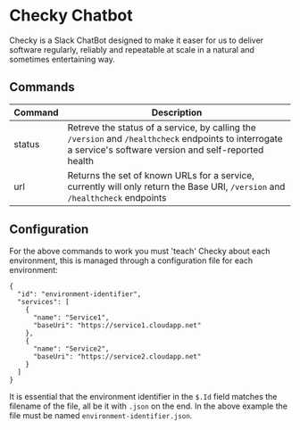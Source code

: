 Checky Chatbot
==============

Checky is a Slack ChatBot designed to make it easer for us to deliver software regularly, reliably and repeatable at scale in a natural and sometimes entertaining way.

Commands
--------

| Command | Description |
| ------- | ----------- |
| status  | Retreve the status of a service, by calling the `/version` and `/healthcheck` endpoints to interrogate a service's software version and self-reported health |
| url     | Returns the set of known URLs for a service, currently will only return the Base URI, `/version` and `/healthcheck` endpoints |

Configuration
-------------

For the above commands to work you must 'teach' Checky about each environment, this is managed through a configuration file for each environment:

    {
      "id": "environment-identifier",
      "services": [
        {
          "name": "Service1",
          "baseUri": "https://service1.cloudapp.net"
        },
        {
          "name": "Service2",
          "baseUri": "https://service2.cloudapp.net"
        }
      ]
    }

It is essential that the environment identifier in the `$.Id` field matches the filename of the file, all be it with `.json` on the end.  In the above example the file must be named `environment-identifier.json`.
